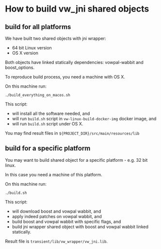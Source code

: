 How to build vw_jni shared objects
==================================

build for all platforms
-----------------------

We have built two shared objects with jni wrapper:

 - 64 bit Linux version
 - OS X version

Both objects have linked statically dependencies: vowpal-wabbit and boost_options.

To reproduce build process, you need a machine with OS X.

On this machine run:
```
./build_everything_on_macos.sh
```
This script:

 - will install all the software needed, and
 - will run `build.sh` script in `vw-linux-build-docker-img` docker image, and
 - will run `build.sh` script under OS X.

 You may find result files in `${PROJECT_DIR}/src/main/resources/lib`

build for a specific platform
------------------------------

You may want to build shared object for a specific platform - e.g. 32 bit linux.

In this case you need a machine of this platform.

On this machine run:
```
./build.sh
```

This script:

- will download boost and vowpal wabbit, and
- apply indeed patches on vowpal wabbit, and
- build boost and vowpal wabbit with specific flags, and
- build jni wrapper shared object with boost and vowpal wabbit linked statically.

Result file is `transient/lib/vw_wrapper/vw_jni.lib`.
